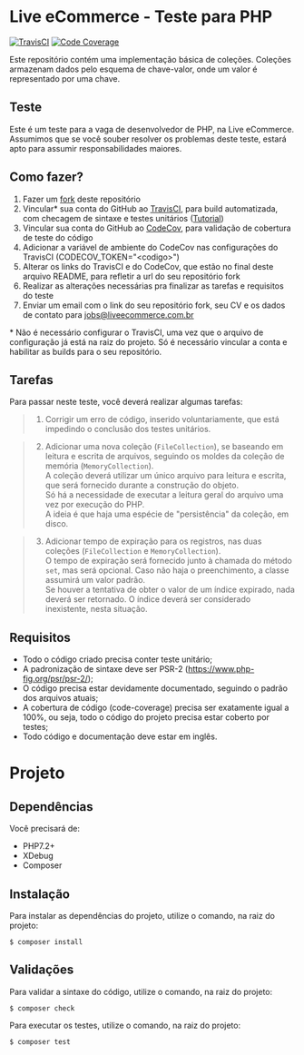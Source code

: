 # Live eCommerce - Teste para PHP

[![TravisCI][icon-travisci]][link-travisci]
[![Code Coverage][icon-codecov]][link-codecov]

Este repositório contém uma implementação básica de coleções. Coleções armazenam dados pelo esquema de chave-valor, onde um valor é representado por uma chave.

## Teste

Este é um teste para a vaga de desenvolvedor de PHP, na Live eCommerce. Assumimos que se você souber resolver os problemas deste teste, estará apto para assumir responsabilidades maiores.

## Como fazer?

1. Fazer um [fork](https://help.github.com/en/articles/fork-a-repo) deste repositório
2. Vincular* sua conta do GitHub ao [TravisCI](https://travis-ci.org/), para build automatizada, com checagem de sintaxe e testes unitários ([Tutorial](https://hackernoon.com/continuous-integration-using-travis-on-github-1f7f2314b6b7))
3. Vincular sua conta do GitHub ao [CodeCov](https://codecov.io/), para validação de cobertura de teste do código
4. Adicionar a variável de ambiente do CodeCov nas configurações do TravisCI (CODECOV_TOKEN="\<codigo\>")
5. Alterar os links do TravisCI e do CodeCov, que estão no final deste arquivo README, para refletir a url do seu repositório fork
6. Realizar as alterações necessárias pra finalizar as tarefas e requisitos do teste
7. Enviar um email com o link do seu repositório fork, seu CV e os dados de contato para jobs@liveecommerce.com.br

\* Não é necessário configurar o TravisCI, uma vez que o arquivo de configuração já está na raiz do projeto. Só é necessário vincular a conta e habilitar as builds para o seu repositório.

## Tarefas

Para passar neste teste, você deverá realizar algumas tarefas:

> 1. Corrigir um erro de código, inserido voluntariamente, que está impedindo o conclusão dos testes unitários.

> 2. Adicionar uma nova coleção (`FileCollection`), se baseando em leitura e escrita de arquivos, seguindo os moldes da coleção de memória (`MemoryCollection`).
> \
> A coleção deverá utilizar um único arquivo para leitura e escrita, que será fornecido durante a construção do objeto.
> \
> Só há a necessidade de executar a leitura geral do arquivo uma vez por execução do PHP.
> \
> A ideia é que haja uma espécie de "persistência" da coleção, em disco.

> 3. Adicionar tempo de expiração para os registros, nas duas coleções (`FileCollection` e `MemoryCollection`).
> \
> O tempo de expiração será fornecido junto à chamada do método `set`, mas será opcional. Caso não haja o preenchimento, a classe assumirá um valor padrão.
> \
> Se houver a tentativa de obter o valor de um índice expirado, nada deverá ser retornado. O índice deverá ser considerado inexistente, nesta situação.

## Requisitos

- Todo o código criado precisa conter teste unitário;
- A padronização de sintaxe deve ser PSR-2 (https://www.php-fig.org/psr/psr-2/);
- O código precisa estar devidamente documentado, seguindo o padrão dos arquivos atuais;
- A cobertura de código (code-coverage) precisa ser exatamente igual a 100%, ou seja, todo o código do projeto precisa estar coberto por testes;
- Todo código e documentação deve estar em inglês.


# Projeto

## Dependências

Você precisará de:
- PHP7.2+
- XDebug
- Composer

## Instalação

Para instalar as dependências do projeto, utilize o comando, na raiz do projeto:
```
$ composer install
```

## Validações

Para validar a sintaxe do código, utilize o comando, na raiz do projeto:
```
$ composer check
```

Para executar os testes, utilize o comando, na raiz do projeto:
```
$ composer test
```

[icon-travisci]: https://img.shields.io/travis/joseguilhermeromano/php-test.svg?style=flat-square
[icon-codecov]: https://img.shields.io/codecov/c/github/joseguilhermeromano/php-test.svg?style=flat-square

[link-travisci]: https://travis-ci.com/github/joseguilhermeromano/php-test
[link-codecov]: https://app.codecov.io/gh/joseguilhermeromano/php-test